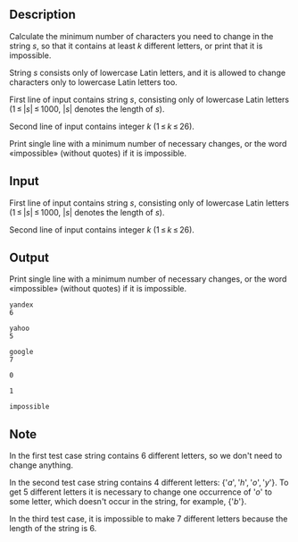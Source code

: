 ## Description

<div><p>Calculate the minimum number of characters you need to change in the string <span class="tex-span"><i>s</i></span>, so that it contains at least <span class="tex-span"><i>k</i></span> different letters, or print that it is impossible.</p><p>String <span class="tex-span"><i>s</i></span> consists only of lowercase Latin letters, and it is allowed to change characters only to lowercase Latin letters too.</p></div><div class="input-specification"><p>First line of input contains string <span class="tex-span"><i>s</i></span>, consisting only of lowercase Latin letters (<span class="tex-span">1 ≤ |<i>s</i>| ≤ 1000</span>, <span class="tex-span">|<i>s</i>|</span> denotes the length of <span class="tex-span"><i>s</i></span>).</p><p>Second line of input contains integer <span class="tex-span"><i>k</i></span> (<span class="tex-span">1 ≤ <i>k</i> ≤ 26</span>).</p></div><div class="output-specification"><p>Print single line with a minimum number of necessary changes, or the word «<span class="tex-font-style-tt">impossible</span>» (without quotes) if it is impossible.</p></div>

## Input

<p>First line of input contains string <span class="tex-span"><i>s</i></span>, consisting only of lowercase Latin letters (<span class="tex-span">1 ≤ |<i>s</i>| ≤ 1000</span>, <span class="tex-span">|<i>s</i>|</span> denotes the length of <span class="tex-span"><i>s</i></span>).</p><p>Second line of input contains integer <span class="tex-span"><i>k</i></span> (<span class="tex-span">1 ≤ <i>k</i> ≤ 26</span>).</p>

## Output

<p>Print single line with a minimum number of necessary changes, or the word «<span class="tex-font-style-tt">impossible</span>» (without quotes) if it is impossible.</p>





```input1
yandex
6

```




```input2
yahoo
5

```




```input3
google
7

```




```output1
0

```




```output2
1

```




```output3
impossible

```



## Note

<p>In the first test case string contains <span class="tex-span">6</span> different letters, so we don't need to change anything.</p><p>In the second test case string contains <span class="tex-span">4</span> different letters: <span class="tex-span">{'<i>a</i>', '<i>h</i>', '<i>o</i>', '<i>y</i>'}</span>. To get <span class="tex-span">5</span> different letters it is necessary to change one occurrence of <span class="tex-span">'<i>o</i>'</span> to some letter, which doesn't occur in the string, for example, <span class="tex-span">{'<i>b</i>'}</span>.</p><p>In the third test case, it is impossible to make <span class="tex-span">7</span> different letters because the length of the string is <span class="tex-span">6</span>.</p>
